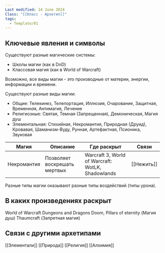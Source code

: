 ```yaml
---
Last modified: 14 June 2024
Class: "[[Класс - Архетип]]"
tags:
  - Template/01
---
```

## Ключевые явления и символы
Существуют разные магические системы:
- Школы магии (как в DnD)
- Классовая магия (как в World of Warcraft)

Возможно, все виды магии - это производные от материи, энергии, информации и времени.

Существуют разные виды магии:
- Общие: Телекинез, Телепортация, Иллюзия, Очарование, Защитная, Временн*а*я, Антимагия, Лечение
- Религиозные: Святая, Темная (Запрещенная), Демоническая, Магия душ
- Элементальная: Стихийная, Некромантия, Природная (Друид), Кровавая, Шаманизм-Вуду, Рунная, Артефактная, Псионика, Звуковая

| Магия       | Описание                     | Где раскрыт                                       | Связи      |
| ----------- | ---------------------------- | ------------------------------------------------- | ---------- |
| Некромантия | Позволяет воскрешать мертвых | Warcraft 3, World of Warcraft: WotLK, Shadowlands | [[Нежить]] |

Разные типы магии оказывают разные типы воздействий (типы урона).
## В каких произведениях раскрыт
World of Warcraft
Dungeons and Dragons
Doom, Pillars of eternity (Магия душ)
Thaumcraft (Запретная магия)

## Связи с другими архетипами
[[Элементали]]
[[Природа]]
[[Религия]]
[[Алхимия]]
